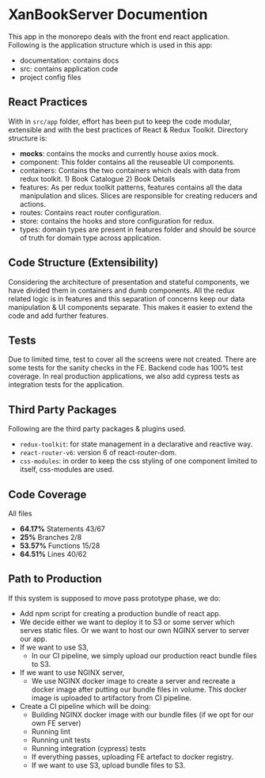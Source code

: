 # XanBookServer Documention

This app in the monorepo deals with the front end react application. Following is the application structure which is used in this app:
- documentation: contains docs
- src: contains application code
- project config files

## React Practices
With in `src/app` folder, effort has been put to keep the code modular, extensible and with the best practices of React & Redux Toolkit. Directory structure is:
- __mocks__: contains the mocks and currently house axios mock.
- component: This folder contains all the reuseable UI components.
- containers: Contains the two containers which deals with data from redux toolkit. 1) Book Catalogue 2) Book Details
- features: As per redux toolkit patterns, features contains all the data manipulation and slices. Slices are responsible for creating reducers and actions.
- routes: Contains react router configuration.
- store: contains the hooks and store configuration for redux.
- types: domain types are present in features folder and should be source of truth for domain type across application.

## Code Structure (Extensibility)
Considering the architecture of presentation and stateful components, we have divided them in containers and dumb components. All the redux related logic is in features and this separation of concerns keep our data manipulation & UI components separate. This makes it easier to extend the code and add further features.

## Tests
Due to limited time, test to cover all the screens were not created. There are some tests for the sanity checks in the FE. Backend code has 100% test coverage. In real production applications, we also add cypress tests as integration tests for the application.

## Third Party Packages
Following are the third party packages & plugins used.
- `redux-toolkit`: for state management in a declarative and reactive way.
- `react-router-v6`: version 6 of react-router-dom.
- `css-modules`: in order to keep the css styling of one component limited to itself, css-modules are used.

## Code Coverage

All files
- **64.17%** Statements 43/67
- **25%** Branches 2/8
- **53.57%** Functions 15/28
- **64.51%** Lines 40/62


## Path to Production
If this system is supposed to move pass prototype phase, we do:
- Add npm script for creating a production bundle of react app.
- We decide either we want to deploy it to S3 or some server which serves static files. Or we want to host our own NGINX server to server our app.
- If we want to use S3,
  - In our CI pipeline, we simply upload our production react bundle files to S3.
- If we want to use NGINX server,
  - We use NGINX docker image to create a server and recreate a docker image after putting our bundle files in volume. This docker image is uploaded to artifactory from CI pipeline.
- Create a CI pipeline which will be doing:
  - Building NGINX docker image with our bundle files (if we opt for our own FE server)
  - Running lint
  - Running unit tests
  - Running integration (cypress) tests
  - If everything passes, uploading FE artefact to docker registry.
  - If we want to use S3, upload bundle files to S3.
